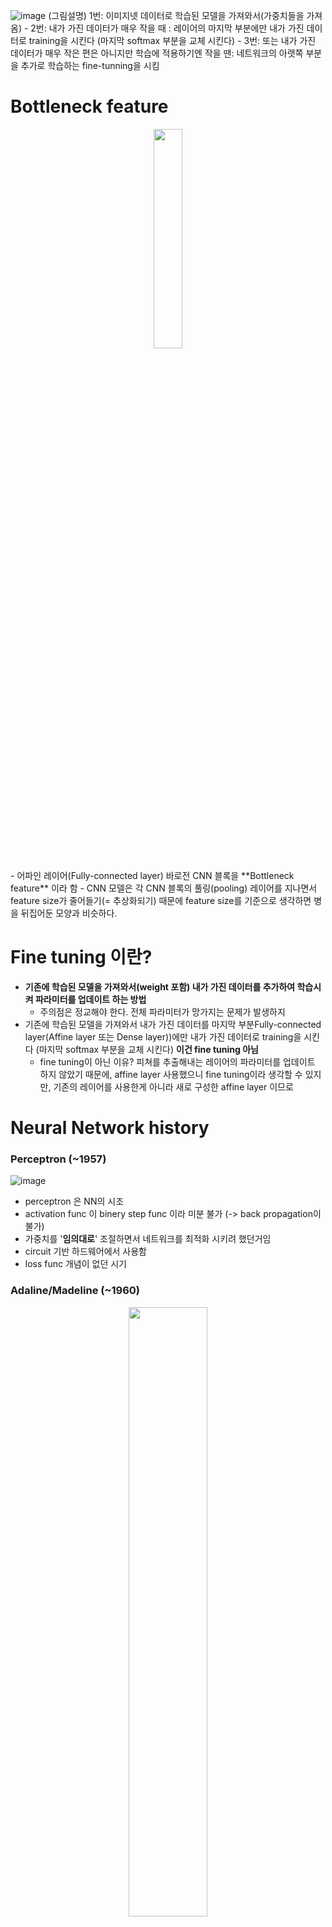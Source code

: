 ![image](https://user-images.githubusercontent.com/56099627/70966237-edebd500-20d5-11ea-83e9-9f984b8aee8d.png)
(그림설명) 1번: 이미지넷 데이터로 학습된 모델을 가져와서(가중치들을 가져옴) - 2번: 내가 가진 데이터가 매우 작을 때 : 레이어의 마지막 부분에만 내가 가진 데이터로 training을 시킨다 (마지막 softmax 부분을 교체 시킨다) - 3번: 또는 내가 가진 데이터가 매우 작은 편은 아니지만 학습에 적용하기엔 작을 땐: 네트워크의 아랫쪽 부분을 추가로 학습하는 fine-tunning을 시킴
  
# Bottleneck feature
<p align="center"><img width="30%" src="https://user-images.githubusercontent.com/56099627/70964972-5c7a6400-20d1-11ea-92af-14abc5471e3d.png" /></p>  
- 어파인 레이어(Fully-connected layer) 바로전 CNN 블록을 **Bottleneck feature** 이라 함  
- CNN 모델은 각 CNN 블록의 풀링(pooling) 레이어를 지나면서 feature size가 줄어들기(= 추상화되기) 때문에 feature size를 기준으로 생각하면 병을 뒤집어둔 모양과 비슷하다.  
  
# Fine tuning 이란?
- **기존에 학습된 모델을 가져와서(weight 포함) 내가 가진 데이터를 추가하여 학습시켜 파라미터를 업데이트 하는 방법**  
  - 주의점은 정교해야 한다. 전체 파라미터가 망가지는 문제가 발생하지  
- 기존에 학습된 모델을 가져와서 내가 가진 데이터를 마지막 부분Fully-connected layer(Affine layer 또는 Dense layer))에만 내가 가진 데이터로 training을 시킨다 (마지막 softmax 부분을 교체 시킨다) **이건 fine tuning 아님**  
  - fine tuning이 아닌 이유? 피쳐를 추출해내는 레이어의 파라미터를 업데이트 하지 않았기 때문에, affine layer 사용했으니 fine tuning이라 생각할 수 있지만, 기존의 레이어를 사용한게 아니라 새로 구성한 affine layer 이므로  
   
# Neural Network history
### Perceptron (~1957)
![image](https://user-images.githubusercontent.com/56099627/70966891-f9400000-20d7-11ea-80c4-f5acec65e8a0.png)  
- perceptron 은 NN의 시조
- activation func 이 binery step func 이라 미분 불가 (-> back propagation이 불가)
- 가중치를 '**임의대로**' 조절하면서 네트워크를 최적화 시키려 했던거임
- circuit 기반 하드웨어에서 사용함
- loss func 개념이 없던 시기
  
### Adaline/Madeline (~1960)
<p align="center"><img width="50%" src="https://user-images.githubusercontent.com/56099627/70900100-75d0d100-203b-11ea-837f-04817e47a26b.png" /></p>  
- perceptron을 쌓아가기(stacking) 시작함
- 최초의 multi layer perceptron Network
- 여전히 Backpropagation 불가 
- **parametric approach(weight) 도입** 하였지만 여전히 결과는 좋지 못했음
- 하드웨어에서 사용
- 이후 1960~1980년대 중반 까지는 암흑기
  
### 최초 back-propagation 도입(1986년)
- 최초 back-propagation 사용
- back-propagation 은 미분이 가능하다는 것이고 가중치를 체계적으로 찾아나갈수 있다는 것임
  - back-propagationdl이 생각보다 잘 동작하지 않음, 특히 네트워크가 더욱 deep 해지면 제대로 동작하지 않았음
- 이후 2000년대 중반 까지 제2의 암흑기

### back-propagation 제대로 동작 가능(2006년)
![image](https://user-images.githubusercontent.com/56099627/70967103-ae72b800-20d8-11ea-9476-4e7cb2bd6fe5.png)  
- 20년 만에 back-propagation이 제대로 동작이 가능해짐
- deep learning 이름이 시작됨
- 1단계 RBM(Restricted Boltzman machine)을 이용해 별도의 unsupervised 된 pre-training을 한다.(RBM을 이용해 2000개 학습시키고 1000개 학습시키고 500개 학습시키고)
- 2단계 학습시킨 이들을 하나의 큰 덩어리로 묶어준 후, back-propagation을 해주면 잘 동작하더라 
- 3단계 이들을 fine tuning 해줌

### 딥러닝 폭팔적 발전 (2010, 2012년)
- weight initializion 할 수 있는 방법을 찾음
- sigmoid 외에 제대로 된 activation func을 적용할 수 있게됨
- GPU을 원할하게 사용할 수 있는 환경 조성
- data가 폭팔적으로 늘어난 점

### 신경망에 관련된 설정들
- one time setup : activation funcs, preprocessing, weight initialization, regularization, gradient checking
- training dynamics : babysitting the learning process, parameter updates, hyperparameter optimization
- evaluation : model ensembles
  
# activation funcs
### sigmoid func
- sigmoid func 은 전통적으로 가장 많이 사용 되었지만 더이상은 잘 사용되지 않은 함수
- 넓은 범위의 숫자를 0~1 사이를 스퀘시 해서 해줌 들어오는 입력 값에 대해 가중치의 영향력을 주기에 굉장히 적합했기에 많이 사용했음
- 하지만 더이상 사용되지 못할 문제(3가지)
  - 뉴런이 포화(saturated neurons)되서 gradient을 없애버리는 가장 큰 문제점 **vanishing gradient**
  <p align="center"><img width="40%" src="https://user-images.githubusercontent.com/56099627/70902479-3bb5fe00-2040-11ea-82f2-6639b83b3853.png" /></p> 
    - local gradient x global gradeient = gradient 인데 이때 local gradient을 자세히 보면, x의 값이 매우 작거나(x=-10) x의 값이 매우 크거나(x=10) 할때 미분은 0에 가까운 값이 되므로(local gradient = 0) vanishing gradient 가 된다
    - 결과적으로 back-propagation 멈추게 된다.
  - sigmoid의 output은 zero-centered 가 아님
  - exp()은 성능에 저하를 가져다 줌

### tanh(x)
<p align="center"><img width="40%" src="https://user-images.githubusercontent.com/56099627/70903162-9e5bc980-2041-11ea-9ee7-97d380cd7b28.png" /></p>  
- range (-1 ~ 1), zero centered (아주 좋은 특성)
-  x의 값이 매우 작거나(x=-10) x의 값이 매우 크거나(x=10) 할때 미분은 0에 가까운 값이 되므로(local gradient = 0) **vanishing gradient**

### ReLu (Rectified Linear Unit)
<p align="center"><img width="40%" src="https://user-images.githubusercontent.com/56099627/70903691-c0098080-2042-11ea-9456-f219c37590fd.png" /></p>  
- computes f(x) =max(0,x)
- x가 양수인 지점에서는 saturation이 발생하지 않을 것이고 (기울기가 1이 되므로)
- 빠른 converges (sigmoid/tanh에 비해)
- 2012년 alexnet 연구진이 제안한 내용임
- (단점) zero-centered output이 아님
- (단점) x <0 일 때 기울기가 0이 되어서 **vanishing gradient** 생김

<p align="center"><img width="50%" src="https://user-images.githubusercontent.com/56099627/70904244-39ee3980-2044-11ea-816e-a2fc258f3bd6.png" /></p>  
- 데이터들이 데이터클라우드 내에 activation된 경우, active ReLu 
- 데이터들이 데이터클라우드 외부에서 activation된 경우, dead ReLu (절대로 activation 되지 않고 그래서 update 되지 않음)
  - dead ReLu 되는 경우는 운이 나쁘면 **초기화 할때** dead ReLu Zone에서 시작하는 경우가 있지
    - 그래서, 초기화 할때, biase 값을 0 이 아닌 0.01 으로 함 (논란의 여지 있음)
  - 학습 할때, learning rate가 너무 크게 할 때 dead ReLu가 발생한다

### Leaky ReLu
<p align="center"><img width="50%" src="https://user-images.githubusercontent.com/56099627/70904517-efb98800-2044-11ea-88d0-81a4adf39048.png" /></p>  
- f(x) = max(0.01x, x)
- x< 0 또는 x>0 상관없이 saturate 되지 않을 것임 -> gradient kill 발생하지 않을 것임
- ReLu 보다 분명 upgrade 된 함수이지만 아직.. 검증 단계 이라 분명히 좋은 함수라고 말하기엔.. 

### ELU (Exponential Linear Units)
<p align="center"><img width="50%" src="https://user-images.githubusercontent.com/56099627/70904705-5dfe4a80-2045-11ea-9b0c-39f16728312a.png" /></p> 
<img src="https://latex.codecogs.com/gif.latex?f(x)=\left\{\begin{matrix}&space;x&&space;(if&space;&x>0)\\&space;\alpha(e^{x}-1)&space;&&space;(if&space;&x\leq&space;0)&space;\end{matrix}\right." title="f(x)=\left\{\begin{matrix} x& (if &x>0)\\ \alpha(e^{x}-1) & (if &x\leq 0) \end{matrix}\right." /></a>
- Relu의 모든 장점을 가지면서 vanishing gradient 가 되지 않으며 zero mean output에 가까운 형태를 가짐
- (단점) exp() 연산은 연산량이 큰 것이라 연산 할때 다소 무리? 함

### activation func 정리
- 기본적으론 Relu 사용 할것이며
- Relu으로 잘 되지 않을 경우, leaky Relu/ Maxout/ ELU 사용을 추천
- tanh은 가급적 사용하지 않는게 좋고 sigmoid는 더이상 사용하지 않는 것이 좋음(하지만 여전히 LST<에선 쓰임)

# DATA Pre pocessing
![image](https://user-images.githubusercontent.com/56099627/70906059-d87c9980-2048-11ea-8887-45ea00d45915.png)  
![image](https://user-images.githubusercontent.com/56099627/70906031-c569c980-2048-11ea-8c39-78b0648c2a79.png)  
- 일반적으로 zero-centered data 과정을 기본적으로 해주지만 normalization은 일반적으로 수행하지 않는다. 왜냐하면 특정범위에 들어가도록 하는데 이미지라는 것은 기본적으로 0~255 범위를 가지는 픽셀이므로  이미 특정 범위에 있으므로 굳이 해줄 필요가 없으므로  
- PCA 데이터를 비상관화 하여 차원을 줄이는 방법으로 Whitening은  이미지간에 인접한 ? 중복한 값을 줄어들수 있도록 해주는 작업임 하지만 일반적으로 이미지 전처리 과정으로 PCA와 whiten 과정을 해주진 않는다  
- 정리하자면, 이미지에선 전처리로 zero-centered 만 신경을 써주면 된다
  - CIFAR-10  데이터의 경우(32x32x3), 이미지 평균 값을 빼준다(AlexNet 에서 방법) 과 channel 별로 평균값을 빼준다(vgg 에서의 방법) 
    - channel 별로 평균값을 빼준다(vgg 에서의 방법)이 훨씬 편리할 것임

# Weight initialization
### 만약 모든 가중치가 0으로 초기화 된다면, 
- 모든 뉴런들이 동일한 연산을 수행
- back-propagation은 동일한 gradient 연산을 수행 할 것임
- 이렇게 동일한 연산을 수행하는 것은 symetric breaking이 발생하지 않는다는 의미
- 가중치를 초기화 하는 아이디어는 랜덤 숫자를 사용하되 매우작은 랜덤 넘버를 사용한다. 평균이 0이고 표준편차가 1e-2인 값을 가지는 gaussian 형태를 사용한다.
이렇게 구성한다면 네트워크가 작을 경우는 상관없지만, 네트워크가 커지게 된다면 문제가 생김

- 모든 activation은 0이 되어버림
- 반면, 0.01대신에 1.0을 넣으면 오버슈팅이 되어 모든 뉴런들이 saturation 된다. (결과적으로 -1, 1 에 포화됨) 결과적으로 gradient도 0이 되어버림 

### Xavier initialzaiton (2010년 발표)
**W = np.random.randn(fan_in, fan_out) / np.sqrt(fan_in)**
- 인풋을 개수가 많으면 그 만큼 나눠주기 때문에 weight 값이 적어질 것임 (초기화 방법)
- 인풋의 개수가 적으면 그 만큼 나눠주기 때문에 weight 값이 커질 것임 (초기화 방법)
- tanh 에선 잘 적용이 되는 하지만 ReLu에선 잘 적용이 안됨
  - 문제점 해결을 위해 **W = np.random.randn(fan_in, fan_out) / np.sqrt(fan_in /2)** 사용하였더니 activation func이 relu인 경우 잘 작동을 함 , 즉 relu에 최적화된 방법임

### Batch normalization (2015년 발표)
초기값 설정에 너무 연연해 하지 않고 할 수 있는 방법이 있는데 그 방법이 Batch normalization  
이전과정에서 activation func으로 relu을 쓰고 weight initialization 를 하는 방법등을 하여 vanoishing gradient 발생을 줄이는 즉 간접적인 방법으로 했었는데 간접적인 방법 말고 학습하는 과정을 전반적으로 안정화를 위해서 학습속도를 가속화 시키면서도 안정적인 학습 할 수 있도록 근본적으로 방법을 제시한 방법  
불안정화는 내부에서 covriance shift가 일어난다고 봄 레이어를 거치면서 입력값의 분포가 달라지는 현상이 있어서 불안정화 일어난다 봄
각 레이어를 거칠 때마다 normalization을 해주자 라는 컨셉
방법: 정규화 시키기 -> 감마 noramalize에 스케일링 하는 것, 베타 shift 시키는 거 (감마, 베타는 학습을 부여, 정규화 조정 단계)
  
학습할때 mean, variance을 미리 계산을 해두고 나중에 테스를 할 때는 전체의 값에 mean, variance으로 batch noramlization을 적용시켜 준다.  
  
# Learning Process 관리
proprecessing - network architecture 구성 - loss 체크 - training data의 일부분만 가지고 확인하여 overfitting 일어나는지 확인 - learning rate 


# Hyperparameter Optimization
- random search : 
- grid search : 일정한 간격으로 
- learning rate 또는 regularation을 구할 때는 ramdom search을 사용하자 (grid search 말고)
 
- 하이퍼 파라메터를 찾는 방법에는 여러가지가 존재하는데
- network architecture 에서 node는 몇개 할 것인지, 또는 hidden layer는 몇개 할 것인지, 어떤 모델을 사용 할 것인가 등등
- learning rate 과 그 learning rate의 decay schedule을 어떻게 잡아줄 것인지, update type은 무엇으로 할지
- regularization은 L2? Dropout 할것인지 등등
  
- bad initialization 경우 : 초기엔 로스가 정체되다가 시간이 어느정도 시간이 지나면 학습이 진행되는(로스가 줄어드는) 경우
- weight updates / weight magnitude (want 약 ~1e-3)
  
  
참고  
[1] https://www.youtube.com/watch?v=gPIxeIwUkAc, cs231n 5강 Training NN part 1  
[2] https://eehoeskrap.tistory.com/186, [Deep Learning] pre-training 과 fine-tuning (파인튜닝)
[3] http://blog.haandol.com/2016/12/25/define-bottleneck-feature-and-fine-tuning.html, Bottleneck feature? Fine-tuning?
